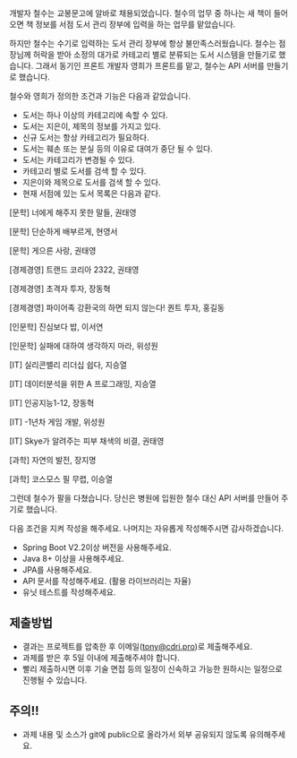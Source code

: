 개발자 철수는 교봉문고에 알바로 채용되었습니다. 철수의 업무 중 하나는 새 책이 들어오면 책 정보를 서점 도서 관리 장부에 입력을 하는 업무를 맡았습니다. 

하지만 철수는 수기로 입력하는 도서 관리 장부에 항상 불만족스러웠습니다. 철수는 점장님께 허락을 받아 소정의 대가로 카테고리 별로 분류되는 도서 시스템을 만들기로 했습니다. 그래서 동기인 프론트 개발자 영희가 프론트를 맡고, 철수는 API 서버를 만들기로 했습니다. 

철수와 영희가 정의한 조건과 기능은 다음과 같았습니다.

- 도서는 하나 이상의 카테고리에 속할 수 있다.
- 도서는 지은이, 제목의 정보를 가지고 있다.
- 신규 도서는 항상 카테고리가 필요하다.
- 도서는 훼손 또는 분실 등의 이유로 대여가 중단 될 수 있다.
- 도서는 카테고리가 변경될 수 있다.
- 카테고리 별로 도서를 검색 할 수 있다.
- 지은이와 제목으로 도서를 검색 할 수 있다.
- 현재 서점에 있는 도서 목록은 다음과 같다.


[문학] 너에게 해주지 못한 말들, 권태영

[문학] 단순하게 배부르게, 현영서

[문학] 게으른 사랑, 권태영

[경제경영] 트랜드 코리아 2322, 권태영

[경제경영] 초격자 투자, 장동혁

[경제경영] 파이어족 강환국의 하면 되지 않는다! 퀀트 투자, 홍길동

[인문학] 진심보다 밥, 이서연

[인문학] 실패에 대하여 생각하지 마라, 위성원

[IT] 실리콘밸리 리더십 쉽다, 지승열

[IT] 데이터분석을 위한 A 프로그래밍, 지승열

[IT] 인공지능1-12, 장동혁

[IT] -1년차 게임 개발, 위성원

[IT] Skye가 알려주는 피부 채색의 비결, 권태영

[과학] 자연의 발전, 장지명

[과학] 코스모스 필 무렵, 이승열


그런데 철수가 팔을 다쳤습니다. 당신은 병원에 입원한 철수 대신 API 서버를 만들어 주기로 했습니다. 

다음 조건을 지켜 작성을 해주세요. 나머지는 자유롭게 작성해주시면 감사하겠습니다.

- Spring Boot V2.2이상 버전을 사용해주세요.
- Java 8+ 이상을 사용해주세요.
- JPA를 사용해주세요.
- API 문서를 작성해주세요. (활용 라이브러리는 자율)
- 유닛 테스트를 작성해주세요.

## 제출방법

- 결과는 프로젝트를 압축한 후 이메일(tony@cdri.pro)로 제출해주세요.
- 과제를 받은 후 5일 이내에 제출해주셔야 합니다.
- 빨리 제출하시면 이후 기술 면접 등의 일정이 신속하고 가능한 원하시는 일정으로 진행될 수 있습니다.

## 주의!!

- 과제 내용 및 소스가 git에 public으로 올라가서 외부 공유되지 않도록 유의해주세요.
